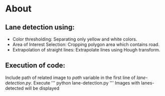 # About
## Lane detection using:

- Color thresholding: Separating only yellow and white colors.
- Area of Interest Selection: Cropping polygon area which contains road.
- Extrapolation of straight lines: Extrapolate lines using Hough transform.

## Execution of code:

Include path of related image to *path* variable in the first line of *lane-detection.py*.
Execute
'''
python lane-detection.py
'''
Images with lanes-detected will be displayed
